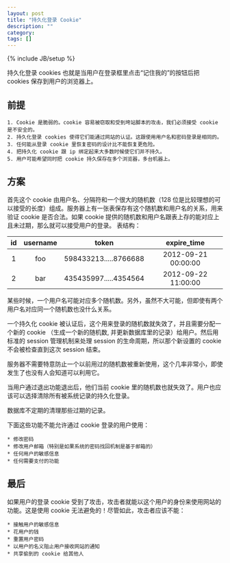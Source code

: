 ```yaml
---
layout: post
title: "持久化登录 Cookie"
description: ""
category:
tags: []
---
```

{% include JB/setup %}

持久化登录 cookies 也就是当用户在登录框里点击“记住我的”的按钮后把 cookies 保存到用户的浏览器上。

## 前提

    1. Cookie 是脆弱的。cookie 容易被窃取和受到垮站脚本的攻击，我们必须接受 cookie 是不安全的。
    2. 持久化登录 cookies 使得它们能通过网站的认证。这跟使用用户名和密码登录是相同的。
    3. 任何能从登录 cookie 里恢复密码的设计比不能恢复更危险。
    4. 把持久化 cookie 跟 ip 绑定起来大多数时候使它们并不持久。
    5. 用户可能希望同时把 cookie 持久保存在多个浏览器，多台机器上。

## 方案

首先这个 cookie 由用户名、分隔符和一个很大的随机数（128 位是比较理想的可以接受的长度）组成。服务器上有一张表保存有这个随机数和用户名的关系，用来验证 cookie 是否合法。如果 cookie 提供的随机数和用户名跟表上存的能对应上且未过期，那么就可以接受用户的登录。
表结构：

id | username | token | expire_time |
:-:|:--------:|:-------------:|:------------:|
1 | foo    | 598433213.....8766688 | 2012-09-21 00:00:00|
2 | bar    | 435435997.....4354564 | 2012-09-22 11:00:00|

某些时候，一个用户名可能对应多个随机数。另外，虽然不大可能，但即使有两个用户名对应同一个随机数也没什么关系。

一个持久化 cookie 被认证后，这个用来登录的随机数就失效了，并且需要分配一个新的 cookie （生成一个新的随机数, 并更新数据库里的记录）给用户。然后用标准的 session 管理机制来处理 session 的生命周期，所以那个新设置的 cookie 不会被检查直到这次 session 结束。

服务器不需要特意防止一个以前用过的随机数被重新使用，这个几率非常小，即使发生了也没有人会知道可以利用它。

当用户通过退出功能退出后，他们当前 cookie 里的随机数也就失效了。用户也应该可以选择清除所有被系统记录的持久化登录。

数据库不定期的清理那些过期的记录。

下面这些功能不能允许通过 cookie 登录的用户使用：

    * 修改密码
    * 修改用户邮箱（特别是如果系统的密码找回机制是基于邮箱的）
    * 任何用户的敏感信息
    * 任何需要支付的功能

## 最后

如果用户的登录 cookie 受到了攻击，攻击者就能以这个用户的身份来使用网站的功能。这是使用 cookie 无法避免的！尽管如此，攻击者应该不能：

    * 接触用户的敏感信息
    * 花用户的钱
    * 重置用户密码
    * 以用户的名义阻止用户接收网站的通知
    * 共享偷到的 cookie 给其他人
